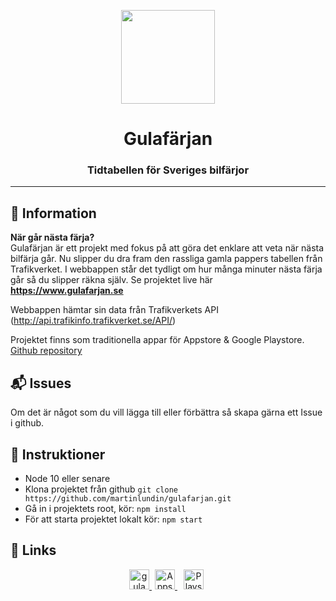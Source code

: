 <p align="center">
  <img src="https://www.gulafarjan.se/favicon.png" width="150">
</p>
<h1 align="center">
	Gulafärjan
</h1>
<h3 align="center">
  Tidtabellen för Sveriges bilfärjor
</h3>

---

## :speech_balloon: Information
**När går nästa färja?** <br/>
Gulafärjan är ett projekt med fokus på att göra det enklare att veta när nästa bilfärja går. Nu slipper du dra fram den rassliga gamla pappers tabellen från Trafikverket. I webbappen står det tydligt om hur många minuter nästa färja går så du slipper räkna själv.
Se projektet live här **https://www.gulafarjan.se**

Webbappen hämtar sin data från Trafikverkets API (http://api.trafikinfo.trafikverket.se/API/)

Projektet finns som traditionella appar för Appstore & Google Playstore. <a href="https://github.com/martinlundin/gulafarjan-app">Github repository</a>

## :mailbox_with_mail: Issues
Om det är något som du vill lägga till eller förbättra så skapa gärna ett Issue i github.

## :scroll: Instruktioner
- Node 10 eller senare
- Klona projektet från github `git clone https://github.com/martinlundin/gulafarjan.git`
- Gå in i projektets root, kör: `npm install`
- För att starta projektet lokalt kör: `npm start`

## :link: Links
<p align="center">
<a href="https://www.gulafarjan.se/">
<img src="https://www.gulafarjan.se/favicon.png" width="32" alt="gula färjan">
</a>
<a href="https://apps.apple.com/us/app/gulaf%C3%A4rjan/id1484415468?l=sv&ls=1" style="padding:5px">
<img src="https://upload.wikimedia.org/wikipedia/fr/0/09/Logo_App_Store_d%27Apple.png" width="32" alt="Appstore">  
</a>
<a href="https://play.google.com/store/apps/details?id=com.martinlundin.gulafarjan&hl=en_US" style="padding:5px">
<img src="https://image.flaticon.com/icons/svg/300/300218.svg" width="32" alt="Playstore">
</a>
</p>

